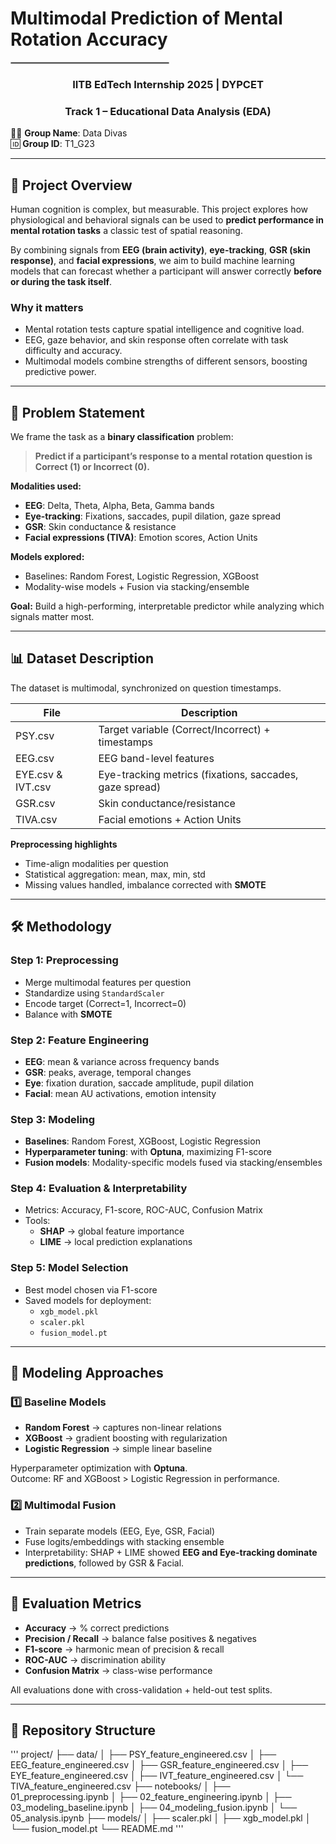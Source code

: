 # Multimodal Prediction of Mental Rotation Accuracy  

<hr style="border: 1px solid #aaa; width: 50%;">

<div align="center">
<h3><b>IITB EdTech Internship 2025</b> | DYPCET</h3>  
<h3>Track 1 – Educational Data Analysis (EDA)</h3>  
</div>

👩‍💻 **Group Name**: Data Divas  
🆔 **Group ID**: T1_G23  

---

## 🚀 Project Overview
Human cognition is complex, but measurable. This project explores how physiological and behavioral signals can be used to **predict performance in mental rotation tasks** a classic test of spatial reasoning.  

By combining signals from **EEG (brain activity)**, **eye-tracking**, **GSR (skin response)**, and **facial expressions**, we aim to build machine learning models that can forecast whether a participant will answer correctly **before or during the task itself**.  

### Why it matters
- Mental rotation tests capture spatial intelligence and cognitive load.  
- EEG, gaze behavior, and skin response often correlate with task difficulty and accuracy.  
- Multimodal models combine strengths of different sensors, boosting predictive power.  

---

## 🎯 Problem Statement
We frame the task as a **binary classification** problem:  

> **Predict if a participant’s response to a mental rotation question is Correct (1) or Incorrect (0).**

**Modalities used:**  
- **EEG**: Delta, Theta, Alpha, Beta, Gamma bands  
- **Eye-tracking**: Fixations, saccades, pupil dilation, gaze spread  
- **GSR**: Skin conductance & resistance  
- **Facial expressions (TIVA)**: Emotion scores, Action Units  

**Models explored:**  
- Baselines: Random Forest, Logistic Regression, XGBoost  
- Modality-wise models + Fusion via stacking/ensemble  

**Goal:** Build a high-performing, interpretable predictor while analyzing which signals matter most.  

---

## 📊 Dataset Description
The dataset is multimodal, synchronized on question timestamps.  

| File | Description |
|------|-------------|
| PSY.csv | Target variable (Correct/Incorrect) + timestamps |
| EEG.csv | EEG band-level features |
| EYE.csv & IVT.csv | Eye-tracking metrics (fixations, saccades, gaze spread) |
| GSR.csv | Skin conductance/resistance |
| TIVA.csv | Facial emotions + Action Units |

**Preprocessing highlights**  
- Time-align modalities per question  
- Statistical aggregation: mean, max, min, std  
- Missing values handled, imbalance corrected with **SMOTE**  

---

## 🛠 Methodology

### Step 1: Preprocessing
- Merge multimodal features per question  
- Standardize using `StandardScaler`  
- Encode target (Correct=1, Incorrect=0)  
- Balance with **SMOTE**  

### Step 2: Feature Engineering
- **EEG**: mean & variance across frequency bands  
- **GSR**: peaks, average, temporal changes  
- **Eye**: fixation duration, saccade amplitude, pupil dilation  
- **Facial**: mean AU activations, emotion intensity  

### Step 3: Modeling
- **Baselines**: Random Forest, XGBoost, Logistic Regression  
- **Hyperparameter tuning**: with **Optuna**, maximizing F1-score  
- **Fusion models**: Modality-specific models fused via stacking/ensembles  

### Step 4: Evaluation & Interpretability
- Metrics: Accuracy, F1-score, ROC-AUC, Confusion Matrix  
- Tools:  
  - **SHAP** → global feature importance  
  - **LIME** → local prediction explanations  

### Step 5: Model Selection
- Best model chosen via F1-score  
- Saved models for deployment:  
  - `xgb_model.pkl`  
  - `scaler.pkl`  
  - `fusion_model.pt`  

---

## 🧩 Modeling Approaches

### 1️⃣ Baseline Models
- **Random Forest** → captures non-linear relations  
- **XGBoost** → gradient boosting with regularization  
- **Logistic Regression** → simple linear baseline  

Hyperparameter optimization with **Optuna**.  
Outcome: RF and XGBoost > Logistic Regression in performance.  

### 2️⃣ Multimodal Fusion
- Train separate models (EEG, Eye, GSR, Facial)  
- Fuse logits/embeddings with stacking ensemble  
- Interpretability: SHAP + LIME showed **EEG and Eye-tracking dominate predictions**, followed by GSR & Facial.  

---

## 🧪 Evaluation Metrics
- **Accuracy** → % correct predictions  
- **Precision / Recall** → balance false positives & negatives  
- **F1-score** → harmonic mean of precision & recall  
- **ROC-AUC** → discrimination ability  
- **Confusion Matrix** → class-wise performance  

All evaluations done with cross-validation + held-out test splits.  

---

## 📂 Repository Structure
'''
project/
├── data/
│ ├── PSY_feature_engineered.csv
│ ├── EEG_feature_engineered.csv
│ ├── GSR_feature_engineered.csv
│ ├── EYE_feature_engineered.csv
│ ├── IVT_feature_engineered.csv
│ └── TIVA_feature_engineered.csv
├── notebooks/
│ ├── 01_preprocessing.ipynb
│ ├── 02_feature_engineering.ipynb
│ ├── 03_modeling_baseline.ipynb
│ ├── 04_modeling_fusion.ipynb
│ └── 05_analysis.ipynb
├── models/
│ ├── scaler.pkl
│ ├── xgb_model.pkl
│ └── fusion_model.pt
└── README.md
'''
